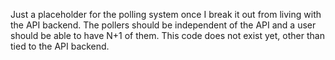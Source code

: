 Just a placeholder for the polling system once I break it out from living with the API backend.  The pollers should be independent of the API and a user should be able to have N+1 of them.  This code does not exist yet, other than tied to the API backend.
